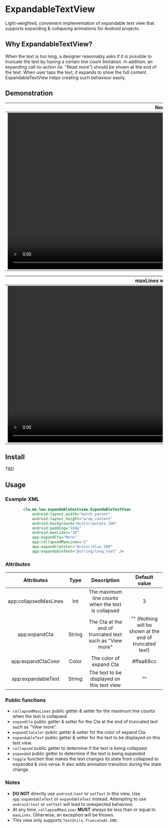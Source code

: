# ExpandableTextView

Light-weighted, convenient implementation of expandable text view that supports expanding & collapsing animations for
Android projects.

## Why ExpandableTextView?

When the text is too long, a designer reasonably asks if it is possible to truncate the text by having a certain line
count limitation. In addition, an expanding call-to-action (ie. "Read more") should be shown at the end of the text.
When user taps the text, it expands to show the full content. ExpandableTextView helps creating such behaviour easily.

## Demonstration

| Normal               | RTL                   | With drawable         |
| :------------------: | :-------------------: | :-------------------: |
| <video src="https://github.com/giangpham96/ExpandableTextView/blob/main/arts/normal.mp4" height="500"> | <video src="https://github.com/giangpham96/ExpandableTextView/blob/main/arts/rtl.mp4" height="500"> | <video src="https://github.com/giangpham96/ExpandableTextView/blob/main/arts/drawable.mp4" height="500"> |


| maxLines when expand  | Property changes at runtime | Width changes at runtime         |
| :-------------------: | :-------------------------: | :------------------------------: |
| <video src="https://github.com/giangpham96/ExpandableTextView/blob/main/arts/maxLines.mp4" height="500"> | <video src="https://github.com/giangpham96/ExpandableTextView/blob/main/arts/properties.mp4" height="500"> | <video src="https://github.com/giangpham96/ExpandableTextView/blob/main/arts/width.mp4" height="500"> |

## Install
TBD

## Usage

### Example XML

```xml
        <la.me.leo.expandabletextview.ExpandableTextView
            android:layout_width="match_parent"
            android:layout_height="wrap_content"
            android:background="@color/purple_100"
            android:padding="16dp"
            android:maxLines="10"
            app:expandCta="More"
            app:collapsedMaxLines="2"
            app:expandCtaColor="@color/blue_500"
            app:expandableText="@string/long_text" />
```

### Attributes

| Attributes            | Type                 | Description                 | Default value                    |
| :-------------------: | :-------------------------: | :-------------------------: | :------------------------------: |
| app:collapsedMaxLines | Int | The maximum line counts when the text is collapsed | 3 |
| app:expandCta | String | The Cta at the end of truncated text such as "View more" | "" (Nothing will be shown at the end of truncated text)|
| app:expandCtaColor | Color | The color of expand Cta | #ffaa66cc |
| app:expandableText | String | The text to be displayed on this text view | "" |

### Public functions

- `collapsedMaxLines` public getter & setter for the maximum line counts when the text is collapsed.
- `expandCta` public getter & setter for the Cta at the end of truncated text such as "View more".
- `expandCtaColor` public getter & setter for the color of expand Cta.
- `expandableText` public getter & setter for the text to be displayed on this text view.
- `collapsed` public getter to determine if the text is being collapsed
- `expanded` public getter to determine if the text is being expanded
- `toggle` function that makes the text changes its state from collapsed to expanded & vice versa. It also adds
animation transition during the state change.

### Notes

- **DO NOT** directly use `android:text` or `setText` in this view. Use `app:expandableText` or `expandableText` instead.
Attempting to use `android:text` or `setText` will lead to unexpected behaviour.
- At any time, `collapsedMaxLines` **MUST** always be less than or equal to `maxLines`. Otherwise, an exception will be
thrown.
- This view only supports `TextUtils.TruncateAt.END`.
